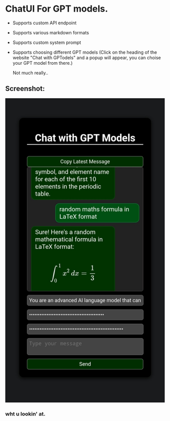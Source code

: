 # ChatUI For GPT models.
- Supports custom API endpoint
- Supports various markdown formats
- Supports custom system prompt
- Supports choosing different GPT models (Click on the heading of the website "Chat with GPTodels" and a popup will appear, you can choise your GPT model from there.)

  Not much really..

## Screenshot:

![Chatbot UI](./mobile.jpg)


### wht u lookin' at.
